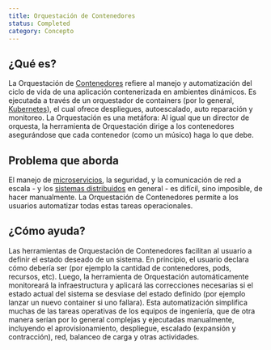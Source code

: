 ```yaml
---
title: Orquestación de Contenedores
status: Completed
category: Concepto
---
```


## ¿Qué es?

La Orquestación de [Contenedores](/es/container/) refiere al manejo y automatización del ciclo de vida de una aplicación contenerizada en ambientes dinámicos.
Es ejecutada a través de un orquestador de containers (por lo general, [Kubernetes](/es/kubernetes)),
el cual ofrece despliegues, autoescalado, auto reparación y monitoreo.
La Orquestación es una metáfora:
Al igual que un director de orquesta, la herramienta de Orquestación dirige a los contenedores asegurándose que cada contenedor (como un músico) haga lo que debe.

## Problema que aborda

El manejo de [microservicios](/es/microservices), la seguridad, y la comunicación de red a escala - y los [sistemas distribuidos](/es/distributed-systems) en general - es difícil, sino imposible, de hacer manualmente.
La Orquestación de Contenedores permite a los usuarios automatizar todas estas tareas operacionales.

## ¿Cómo ayuda?

Las herramientas de Orquestación de Contenedores facilitan al usuario a definir el estado deseado de un sistema.
En principio, el usuario declara cómo debería ser (por ejemplo la cantidad de contenedores, pods, recursos, etc).
Luego, la herramienta de Orquestación automáticamente monitoreará la infraestructura y aplicará las correcciones necesarias si el estado actual del sistema se desviase del estado definido (por ejemplo lanzar un nuevo container si uno fallara).
Esta automatización simplifica muchas de las tareas operativas de los equipos de ingeniería, que de otra manera serían por lo general complejas y ejecutadas manualmente,
incluyendo el aprovisionamiento, despliegue, escalado (expansión y contracción), red, balanceo de carga y otras actividades.